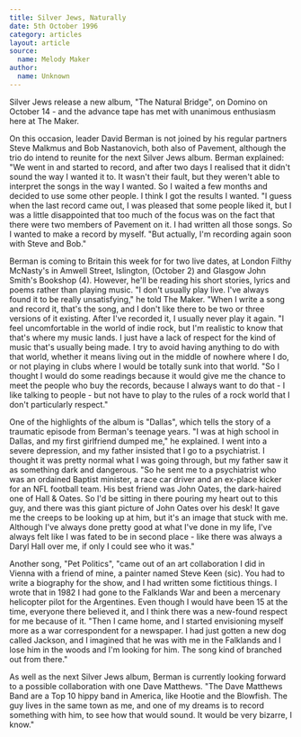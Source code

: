 ```yaml
---
title: Silver Jews, Naturally
date: 5th October 1996
category: articles
layout: article
source:
  name: Melody Maker
author:
  name: Unknown
---
```


Silver Jews release a new album, "The Natural Bridge", on Domino on October 14 - and the advance tape has met with unanimous enthusiasm here at The Maker.

On this occasion, leader David Berman is not joined by his regular partners Steve Malkmus and Bob Nastanovich, both also of Pavement, although the trio do intend to reunite for the next Silver Jews album. Berman explained: "We went in and started to record, and after two days I realised that it didn't sound the way I wanted it to. It wasn't their fault, but they weren't able to interpret the songs in the way I wanted. So I waited a few months and decided to use some other people. I think I got the results I wanted. "I guess when the last record came out, I was pleased that some people liked it, but I was a little disappointed that too much of the focus was on the fact that there were two members of Pavement on it. I had written all those songs. So I wanted to make a record by myself. "But actually, I'm recording again soon with Steve and Bob."

Berman is coming to Britain this week for for two live dates, at London Filthy McNasty's in Amwell Street, Islington, (October 2) and Glasgow John Smith's Bookshop (4). However, he'll be reading his short stories, lyrics and poems rather than playing music. "I don't usually play live. I've always found it to be really unsatisfying," he told The Maker. "When I write a song and record it, that's the song, and I don't like there to be two or three versions of it existing. After I've recorded it, I usually never play it again. "I feel uncomfortable in the world of indie rock, but I'm realistic to know that that's where my music lands. I just have a lack of respect for the kind of music that's usually being made. I try to avoid having anything to do with that world, whether it means living out in the middle of nowhere where I do, or not playing in clubs where I would be totally sunk into that world. "So I thought I would do some readings because it would give me the chance to meet the people who buy the records, because I always want to do that - I like talking to people - but not have to play to the rules of a rock world that I don't particularly respect." 

One of the highlights of the album is "Dallas", which tells the story of a traumatic episode from Berman's teenage years. "I was at high school in Dallas, and my first girlfriend dumped me," he explained. I went into a severe depression, and my father insisted that I go to a psychiatrist. I thought it was pretty normal what I was going through, but my father saw it as something dark and dangerous. "So he sent me to a psychiatrist who was an ordained Baptist minister, a race car driver and an ex-place kicker for an NFL football team. His best friend was John Oates, the dark-haired one of Hall & Oates. So I'd be sitting in there pouring my heart out to this guy, and there was this giant picture of John Oates over his desk! It gave me the creeps to be looking up at him, but it's an image that stuck with me. Although I've always done pretty good at what I've done in my life, I've always felt like I was fated to be in second place - like there was always a Daryl Hall over me, if only I could see who it was." 

Another song, "Pet Politics", "came out of an art collaboration I did in Vienna with a friend of mine, a painter named Steve Keen (sic). You had to write a biography for the show, and I had written some fictitious things. I wrote that in 1982 I had gone to the Falklands War and been a mercenary helicopter pilot for the Argentines. Even though I would have been 15 at the time, everyone there believed it, and I think there was a new-found respect for me because of it. "Then I came home, and I started envisioning myself more as a war correspondent for a newspaper. I had just gotten a new dog called Jackson, and I imagined that he was with me in the Falklands and I lose him in the woods and I'm looking for him. The song kind of branched out from there." 

As well as the next Silver Jews album, Berman is currently looking forward to a possible collaboration with one Dave Matthews. "The Dave Matthews Band are a Top 10 hippy band in America, like Hootie and the Blowfish. The guy lives in the same town as me, and one of my dreams is to record something with him, to see how that would sound. It would be very bizarre, I know."